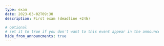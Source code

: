 ```yaml
---
type: exam
date: 2023-03-02T09:30
description: First exam (deadline +24h)

# optional
# set it to true if you don't want to this event appear in the announcements section
hide_from_announcments: true
---
```

